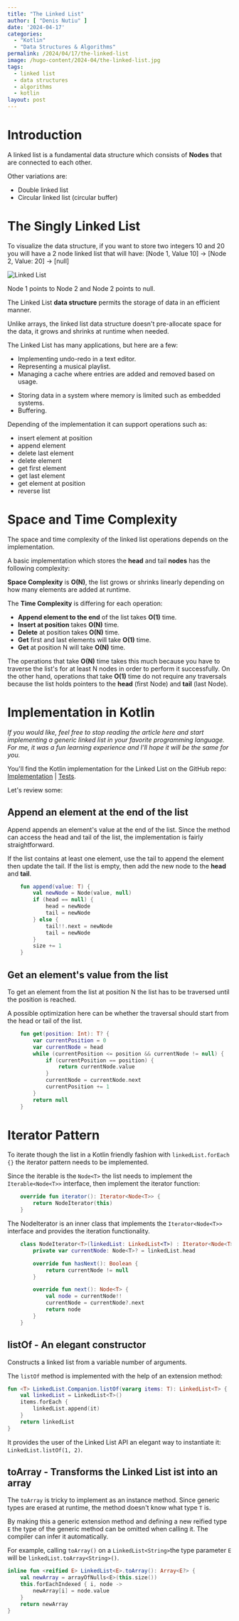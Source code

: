 ```yaml
---
title: "The Linked List"
author: [ "Denis Nutiu" ]
date: '2024-04-17'
categories:
  - "Kotlin"
  - "Data Structures & Algorithms"
permalink: /2024/04/17/the-linked-list
image: /hugo-content/2024-04/the-linked-list.jpg
tags:
  - linked list
  - data structures
  - algorithms
  - kotlin
layout: post
---
```


# Introduction

A linked list is a fundamental data structure which consists of **Nodes** that are connected to each other.

Other variations are:

- Double linked list
- Circular linked list (circular buffer)

# The Singly Linked List

To visualize the data structure, if you want to store two integers 10 and 20 you will have a 2 node linked list that
will have: [Node 1, Value 10] -> [Node 2, Value: 20] -> [null]

![Linked List](/hugo-content/2024-04/the-linked-list.jpg)

Node 1 points to Node 2 and Node 2 points to null.

The Linked List **data structure** permits the storage of data in an efficient manner.

Unlike arrays, the linked list data structure doesn't pre-allocate space for the data, it grows and shrinks at runtime
when needed.

The Linked List has many applications, but here are a few:

- Implementing undo-redo in a text editor.
- Representing a musical playlist.
- Managing a cache where entries are added and removed based on usage.

* Storing data in a system where memory is limited such as embedded systems.
* Buffering.

Depending of the implementation it can support operations such as:

- insert element at position
- append element
- delete last element
- delete element
- get first element
- get last element
- get element at position
- reverse list

# Space and Time Complexity

The space and time complexity of the linked list operations depends on the implementation.

A basic implementation which stores the **head** and tail **nodes** has the following complexity:

**Space Complexity** is **O(N)**, the list grows or shrinks linearly depending on how many elements are added at
runtime.

The **Time Complexity** is differing for each operation:

- **Append element to the end** of the list takes **O(1)** time.
- **Insert at position** takes **O(N)** time.
- **Delete** at position takes **O(N)** time.
- **Get** first and last elements will take **O(1)** time.
- **Get** at position N will take **O(N)** time.

The operations that take **O(N)** time takes this much because you have to traverse the list's for at least N nodes in
order to perform it successfully. On the other hand, operations that take **O(1)** time do not require any traversals
because the list holds pointers to the **head** (first Node) and **tail** (last Node).

# Implementation in Kotlin

*If you would like, feel free to stop reading the article here and start implementing a generic linked list in your
favorite programming language. For me, it was a fun learning experience and I'll hope it will be the same for you.*

You'll find the Kotlin implementation for the Linked List on the GitHub
repo: [Implementation](https://github.com/dnutiu/dsa/blob/master/src/main/kotlin/data_structures/linked_list/LinkedList.kt) | [Tests](https://github.com/dnutiu/dsa/blob/master/src/test/kotlin/data_structures/linked_list/LinkedListTest.kt).

Let's review some:

## Append an element at the end of the list

Append appends an element's value at the end of the list.
Since the method can access the head and tail of the list, the implementation is fairly straightforward.

If the list contains at least one element, use the tail to append the element then update the tail.
If the list is empty, then add the new node to the **head** and **tail**.

```kotlin
    fun append(value: T) {
        val newNode = Node(value, null)
        if (head == null) {
            head = newNode
            tail = newNode
        } else {
            tail!!.next = newNode
            tail = newNode
        }
        size += 1
    }
```

## Get an element's value from the list

To get an element from the list at position N the list has to be traversed until the position is reached.

A possible optimization here can be whether the traversal should start from the head or tail of the list.

```kotlin
    fun get(position: Int): T? {
        var currentPosition = 0
        var currentNode = head
        while (currentPosition <= position && currentNode != null) {
            if (currentPosition == position) {
                return currentNode.value
            }
            currentNode = currentNode.next
            currentPosition += 1
        }
        return null
    }
```

# Iterator Pattern

To iterate though the list in a Kotlin friendly fashion with `linkedList.forEach {}` the iterator pattern needs to be
implemented.

Since the iterable is the `Node<T>` the list needs to implement the `Iterable<Node<T>>` interface, then implement the
iterator function:

```kotlin
    override fun iterator(): Iterator<Node<T>> {
        return NodeIterator(this)
    }
```

The NodeIterator is an inner class that implements the `Iterator<Node<T>>` interface and provides the
iteration functionality.

```kotlin
    class NodeIterator<T>(linkedList: LinkedList<T>) : Iterator<Node<T>> {
        private var currentNode: Node<T>? = linkedList.head

        override fun hasNext(): Boolean {
            return currentNode != null
        }

        override fun next(): Node<T> {
            val node = currentNode!!
            currentNode = currentNode?.next
            return node
        }
    }
```

## listOf - An elegant constructor

Constructs a linked list from a variable number of arguments.

The `listOf` method is implemented with the help of an extension method:

```kotlin
fun <T> LinkedList.Companion.listOf(vararg items: T): LinkedList<T> {
    val linkedList = LinkedList<T>()
    items.forEach {
        linkedList.append(it)
    }
    return linkedList
}
```

It provides the user of the Linked List API an elegant way to instantiate it: `LinkedList.listOf(1, 2)`.

## toArray - Transforms the Linked List ist into an array

The `toArray` is tricky to implement as an instance method.
Since generic types are erased at runtime, the method doesn't know what type `T` is.

By making this a generic extension method and defining a new reified type `E` the type of the generic
method can be omitted when calling it. The compiler can infer it automatically.


For example, calling `toArray()` on a `LinkedList<String>`the type parameter `E` will be `linkedList.toArray<String>()`.

```kotlin
inline fun <reified E> LinkedList<E>.toArray(): Array<E?> {
    val newArray = arrayOfNulls<E>(this.size())
    this.forEachIndexed { i, node ->
        newArray[i] = node.value
    }
    return newArray
}
```